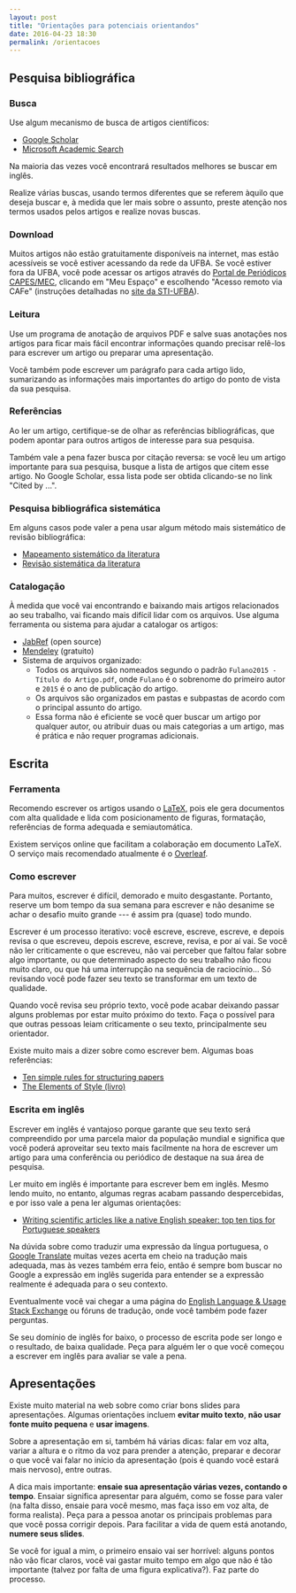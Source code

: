 ```yaml
---
layout: post
title: "Orientações para potenciais orientandos"
date: 2016-04-23 18:30
permalink: /orientacoes
---
```


## Pesquisa bibliográfica

### Busca

Use algum mecanismo de busca de artigos científicos:

- [Google Scholar](https://scholar.google.com/)
- [Microsoft Academic Search](https://academic.microsoft.com/)

Na maioria das vezes você encontrará resultados melhores se buscar em inglês.

Realize várias buscas, usando termos diferentes que se referem àquilo que deseja buscar e, à medida que ler mais sobre o assunto, preste atenção nos termos usados pelos artigos e realize novas buscas.

### Download

Muitos artigos não estão gratuitamente disponíveis na internet, mas estão acessíveis se você estiver acessando da rede da UFBA. Se você estiver fora da UFBA, você pode acessar os artigos através do [Portal de Periódicos CAPES/MEC](http://periodicos.capes.gov.br/), clicando em "Meu Espaço" e escolhendo "Acesso remoto via CAFe" (instruções detalhadas no [site da STI-UFBA](https://wiki-sti.ufba.br/Cafe/PeriodicosCAPES)).

### Leitura

Use um programa de anotação de arquivos PDF e salve suas anotações nos artigos para ficar mais fácil encontrar informações quando precisar relê-los para escrever um artigo ou preparar uma apresentação.

Você também pode escrever um parágrafo para cada artigo lido, sumarizando as informações mais importantes do artigo do ponto de vista da sua pesquisa.

### Referências

Ao ler um artigo, certifique-se de olhar as referências bibliográficas, que podem apontar para outros artigos de interesse para sua pesquisa.

Também vale a pena fazer busca por citação reversa: se você leu um artigo importante para sua pesquisa, busque a lista de artigos que citem esse artigo. No Google Scholar, essa lista pode ser obtida clicando-se no link "Cited by ...".

### Pesquisa bibliográfica sistemática

Em alguns casos pode valer a pena usar algum método mais sistemático de revisão bibliográfica:

- [Mapeamento sistemático da literatura](http://www.bcs.org/upload/pdf/ewic_ea08_paper8.pdf)
- [Revisão sistemática da literatura](https://en.wikipedia.org/wiki/Systematic_review)

### Catalogação

À medida que você vai encontrando e baixando mais artigos relacionados ao seu trabalho, vai ficando mais difícil lidar com os arquivos. Use alguma ferramenta ou sistema para ajudar a catalogar os artigos:

- [JabRef](http://www.jabref.org/) (open source)
- [Mendeley](https://www.mendeley.com/) (gratuito)
- Sistema de arquivos organizado:
    + Todos os arquivos são nomeados segundo o padrão `Fulano2015 - Título do Artigo.pdf`, onde `Fulano` é o sobrenome do primeiro autor e `2015` é o ano de publicação do artigo.
    + Os arquivos são organizados em pastas e subpastas de acordo com o principal assunto do artigo.
    + Essa forma não é eficiente se você quer buscar um artigo por qualquer autor, ou atribuir duas ou mais categorias a um artigo, mas é prática e não requer programas adicionais.

## Escrita

### Ferramenta

Recomendo escrever os artigos usando o [LaTeX](https://www.latex-project.org/), pois ele gera documentos com alta qualidade e lida com posicionamento de figuras, formatação, referências de forma adequada e semiautomática.

Existem serviços online que facilitam a colaboração em documento LaTeX. O serviço mais recomendado atualmente é o [Overleaf](https://www.overleaf.com).

### Como escrever

Para muitos, escrever é difícil, demorado e muito desgastante. Portanto, reserve um bom tempo da sua semana para escrever e não desanime se achar o desafio muito grande --- é assim pra (quase) todo mundo.

Escrever é um processo iterativo: você escreve, escreve, escreve, e depois revisa o que escreveu, depois escreve, escreve, revisa, e por aí vai. Se você não ler criticamente o que escreveu, não vai perceber que faltou falar sobre algo importante, ou que determinado aspecto do seu trabalho não ficou muito claro, ou que há uma interrupção na sequência de raciocínio... Só revisando você pode fazer seu texto se transformar em um texto de qualidade.

Quando você revisa seu próprio texto, você pode acabar deixando passar alguns problemas por estar muito próximo do texto. Faça o possível para que outras pessoas leiam criticamente o seu texto, principalmente seu orientador.

Existe muito mais a dizer sobre como escrever bem. Algumas boas referências:

- [Ten simple rules for structuring papers](http://biorxiv.org/content/biorxiv/early/2016/11/28/088278.full.pdf)
- [The Elements of Style (livro)](https://en.wikipedia.org/wiki/The_Elements_of_Style)

### Escrita em inglês

Escrever em inglês é vantajoso porque garante que seu texto será compreendido por uma parcela maior da população mundial e significa que você poderá aproveitar seu texto mais facilmente na hora de escrever um artigo para uma conferência ou periódico de destaque na sua área de pesquisa.

Ler muito em inglês é importante para escrever bem em inglês. Mesmo lendo muito, no entanto, algumas regras acabam passando despercebidas, e por isso vale a pena ler algumas orientações:

- [Writing scientific articles like a native English speaker: top ten tips for Portuguese speakers](http://www.ncbi.nlm.nih.gov/pmc/articles/PMC3935133/)

Na dúvida sobre como traduzir uma expressão da língua portuguesa, o [Google Translate](https://translate.google.com/) muitas vezes acerta em cheio na tradução mais adequada, mas às vezes também erra feio, então é sempre bom buscar no Google a expressão em inglês sugerida para entender se a expressão realmente é adequada para o seu contexto.

Eventualmente você vai chegar a uma página do [English Language & Usage Stack Exchange](http://english.stackexchange.com/) ou fóruns de tradução, onde você também pode fazer perguntas.

Se seu domínio de inglês for baixo, o processo de escrita pode ser longo e o resultado, de baixa qualidade. Peça para alguém ler o que você começou a escrever em inglês para avaliar se vale a pena.

## Apresentações

Existe muito material na web sobre como criar bons slides para apresentações. Algumas orientações incluem **evitar muito texto**, **não usar fonte muito pequena** e **usar imagens**.

Sobre a apresentação em si, também há várias dicas: falar em voz alta, variar a altura e o ritmo da voz para prender a atenção, preparar e decorar o que você vai falar no início da apresentação (pois é quando você estará mais nervoso), entre outras.

A dica mais importante: **ensaie sua apresentação várias vezes, contando o tempo**. Ensaiar significa apresentar para alguém, como se fosse para valer (na falta disso, ensaie para você mesmo, mas faça isso em voz alta, de forma realista). Peça para a pessoa anotar os principais problemas para que você possa corrigir depois. Para facilitar a vida de quem está anotando, **numere seus slides**.

Se você for igual a mim, o primeiro ensaio vai ser horrível: alguns pontos não vão ficar claros, você vai gastar muito tempo em algo que não é tão importante (talvez por falta de uma figura explicativa?). Faz parte do processo.
